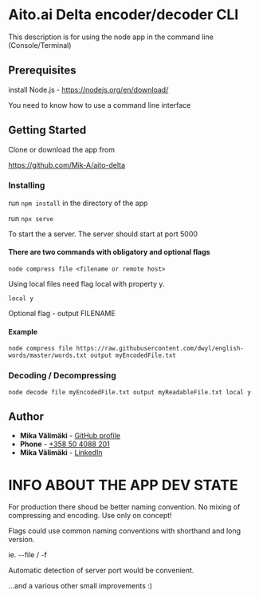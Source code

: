 # Aito.ai Delta encoder/decoder CLI

This description is for using the node app in the command line (Console/Terminal)

## Prerequisites

install Node.js - https://nodejs.org/en/download/

You need to know how to use a command line interface

## Getting Started

Clone or download the app from

https://github.com/Mik-A/aito-delta

### Installing

run `npm install` in the directory of the app

run `npx serve`

To start the a server. The server should start at port 5000

#### There are two commands with obligatory and optional flags

```console
node compress file <filename or remote host>
```

Using local files need flag local with property y.

```console
local y
```

Optional flag - output FILENAME

#### Example

```console
node compress file https://raw.githubusercontent.com/dwyl/english-words/master/words.txt output myEncodedFile.txt
```

### Decoding / Decompressing

```console
node decode file myEncodedFile.txt output myReadableFile.txt local y
```

## Author

- **Mika Välimäki** - [GitHub profile](https://github.com/Mik-A)
- **Phone** - [+358 50 4088 201](+358504088201)
- **Mika Välimäki** - [LinkedIn](https://www.linkedin.com/in/mika-v%C3%A4lim%C3%A4ki/)

# INFO ABOUT THE APP DEV STATE

For production there shoud be better naming convention. No mixing of compressing and encoding. Use only on concept!

Flags could use common naming conventions with shorthand and long version.

ie. --file / -f

Automatic detection of server port would be convenient.

...and a various other small improvements :)
